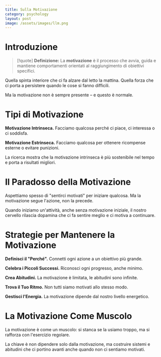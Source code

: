 ```yaml
---
title: Sulla Motivazione
category: psychology
layout: post
image: /assets/images/llm.png
---
```


# Introduzione

> [!quote] **Definizione:** 
> La **motivazione** è il processo che avvia, guida e mantiene comportamenti orientati al raggiungimento di obiettivi specifici.

Quella spinta interiore che ci fa alzare dal letto la mattina. Quella forza che ci porta a persistere quando le cose si fanno difficili.

Ma la motivazione non è sempre presente – e questo è normale.

# Tipi di Motivazione

**Motivazione Intrinseca.** Facciamo qualcosa perché ci piace, ci interessa o ci soddisfa.

**Motivazione Estrinseca.** Facciamo qualcosa per ottenere ricompense esterne o evitare punizioni.

La ricerca mostra che la motivazione intrinseca è più sostenibile nel tempo e porta a risultati migliori.

# Il Paradosso della Motivazione

Aspettiamo spesso di "sentirci motivati" per iniziare qualcosa. Ma la motivazione segue l'azione, non la precede.

Quando iniziamo un'attività, anche senza motivazione iniziale, il nostro cervello rilascia dopamina che ci fa sentire meglio e ci motiva a continuare.

# Strategie per Mantenere la Motivazione

**Definisci il "Perché".** Connetti ogni azione a un obiettivo più grande.

**Celebra i Piccoli Successi.** Riconosci ogni progresso, anche minimo.

**Crea Abitudini.** La motivazione è limitata, le abitudini sono infinite.

**Trova il Tuo Ritmo.** Non tutti siamo motivati allo stesso modo.

**Gestisci l'Energia.** La motivazione dipende dal nostro livello energetico.

# La Motivazione Come Muscolo

La motivazione è come un muscolo: si stanca se la usiamo troppo, ma si rafforza con l'esercizio regolare.

La chiave è non dipendere solo dalla motivazione, ma costruire sistemi e abitudini che ci portino avanti anche quando non ci sentiamo motivati.
